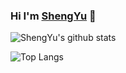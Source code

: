 ### Hi I'm [ShengYu](https://shengyu7697.github.io/) 👋

<!--
**shengyu7697/shengyu7697** is a ✨ _special_ ✨ repository because its `README.md` (this file) appears on your GitHub profile.

Here are some ideas to get you started:

- 🔭 I’m currently working on ...
- 🌱 I’m currently learning ...
- 👯 I’m looking to collaborate on ...
- 🤔 I’m looking for help with ...
- 💬 Ask me about ...
- 📫 How to reach me: ...
- 😄 Pronouns: ...
- ⚡ Fun fact: ...
-->

![ShengYu's github stats](https://github-readme-stats.vercel.app/api?username=shengyu7697&show_icons=true&theme=radical)

![Top Langs](https://github-readme-stats.vercel.app/api/top-langs/?username=shengyu7697&layout=compact&hide=html,css)

